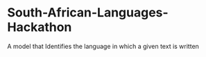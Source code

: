 # South-African-Languages-Hackathon
A model that Identifies the language in which a given text is written
